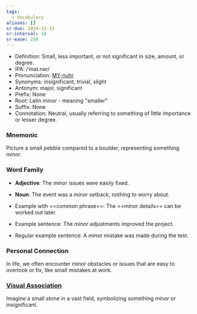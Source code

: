 ```yaml
---
tags:
  - Vocabulary
aliases: []
sr-due: 2024-12-12
sr-interval: 18
sr-ease: 250
---
```

- Definition: Small, less important, or not significant in size, amount, or degree.
- IPA: /ˈmaɪ.nər/
- Pronunciation: [MY-nuhr](https://www.google.com/search?q=how+to+pronounce+minor)
- Synonyms: insignificant, trivial, slight
- Antonym: major, significant
- Prefix: None
- Root: Latin minor - meaning "smaller"
- Suffix: None
- Connotation: Neutral, usually referring to something of little importance or lesser degree.

### Mnemonic

Picture a small pebble compared to a boulder, representing something *minor*.

### Word Family

- **Adjective**: The *minor* issues were easily fixed.
- **Noun**: The event was a *minor* setback, nothing to worry about.
  
- Example with ==common phrase==: The ==minor details== can be worked out later.
- Example sentence: The *minor* adjustments improved the project.
- Regular example sentence: A *minor* mistake was made during the test.

### Personal Connection

In life, we often encounter *minor* obstacles or issues that are easy to overlook or fix, like small mistakes at work.

### [Visual Association](https://www.google.com/search?tbm=isch&q=minor)

Imagine a small stone in a vast field, symbolizing something *minor* or insignificant.
